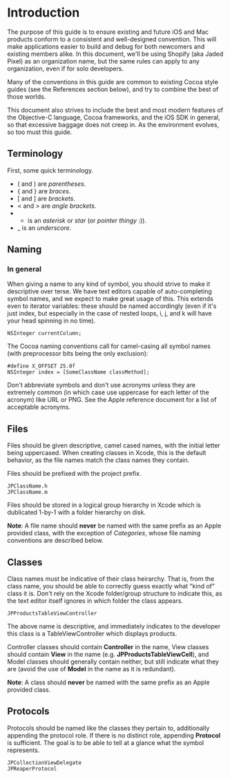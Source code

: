 # Introduction

The purpose of this guide is to ensure existing and future iOS and Mac products conform to a consistent and well-designed convention. This will make applications easier to build and debug for both newcomers and existing members alike. In this document, we'll be using Shopify (aka Jaded Pixel) as an organization name, but the same rules can apply to any organization, even if for solo developers.

Many of the conventions in this guide are common to existing Cocoa style guides (see the References section below), and try to combine the best of those worlds.

This document also strives to include the best and most modern features of the Objective-C language, Cocoa frameworks, and the iOS SDK in general, so that excessive baggage does not creep in. As the environment evolves, so too must this guide.

## Terminology

First, some quick terminology.

* ( and ) are _parentheses_.
* { and } are _braces_.
* [ and ] are _brackets_.
* < and > are _angle brackets_.
* * is an _asterisk_ or _star_ (or _pointer thingy_ :)).
* _ is an _underscore_.

## Naming

### In general

When giving a name to any kind of symbol, you should strive to make it descriptive over terse. We have text editors capable of auto-completing symbol names, and we expect to make great usage of this. This extends even to iterator variables: these should be named accordingly (even if it's just index, but especially in the case of nested loops, i, j, and k will have your head spinning in no time).

```objc
NSInteger currentColumn;
```

The Cocoa naming conventions call for camel-casing all symbol names (with preprocessor bits being the only exclusion):

```objc
#define X_OFFSET 25.0f
NSInteger index = [SomeClassName classMethod];
```

Don't abbreviate symbols and don't use acronyms unless they are extremely common (in which case use uppercase for each letter of the acronym) like URL or PNG. See the Apple reference document for a list of acceptable acronyms.

## Files

Files should be given descriptive, camel cased names, with the initial letter being uppercased. When creating classes in Xcode, this is the default behavior, as the file names match the class names they contain.

Files should be prefixed with the project prefix.

```objc
JPClassName.h
JPClassName.m
```

Files should be stored in a logical group hierarchy in Xcode which is dublicated 1-by-1 with a folder hierarchy on disk.

__Note__: A file name should __never__ be named with the same prefix as an Apple provided class, with the exception of _Categories_, whose file naming conventions are described below.

## Classes

Class names must be indicative of their class heirarchy. That is, from the class name, you should be able to correctly guess exactly what "kind of" class it is. Don't rely on the Xcode folder/group structure to indicate this, as the text editor itself ignores in which folder the class appears.

```objc
JPProductsTableViewController
```

The above name is descriptive, and immediately indicates to the developer this class is a TableViewController which displays products.

Controller classes should contain __Controller__ in the name, View classes should contain __View__ in the name (e.g. __JPProductsTableViewCell__), and Model classes should generally contain neither, but still indicate what they are (avoid the use of __Model__ in the name as it is redundant).

__Note__: A class should __never__ be named with the same prefix as an Apple provided class.

## Protocols

Protocols should be named like the classes they pertain to, additionally appending the protocol role. If there is no distinct role, appending __Protocol__ is sufficient. The goal is to be able to tell at a glance what the symbol represents.

```objc
JPCollectionViewDelegate
JPReaperProtocol
```

